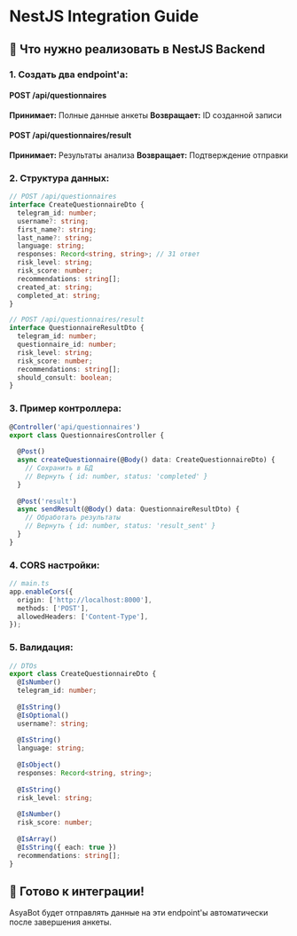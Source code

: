 # NestJS Integration Guide

## 🎯 Что нужно реализовать в NestJS Backend

### 1. Создать два endpoint'а:

#### POST /api/questionnaires
**Принимает:** Полные данные анкеты
**Возвращает:** ID созданной записи

#### POST /api/questionnaires/result  
**Принимает:** Результаты анализа
**Возвращает:** Подтверждение отправки

### 2. Структура данных:

```typescript
// POST /api/questionnaires
interface CreateQuestionnaireDto {
  telegram_id: number;
  username?: string;
  first_name?: string;
  last_name?: string;
  language: string;
  responses: Record<string, string>; // 31 ответ
  risk_level: string;
  risk_score: number;
  recommendations: string[];
  created_at: string;
  completed_at: string;
}

// POST /api/questionnaires/result
interface QuestionnaireResultDto {
  telegram_id: number;
  questionnaire_id: number;
  risk_level: string;
  risk_score: number;
  recommendations: string[];
  should_consult: boolean;
}
```

### 3. Пример контроллера:

```typescript
@Controller('api/questionnaires')
export class QuestionnairesController {
  
  @Post()
  async createQuestionnaire(@Body() data: CreateQuestionnaireDto) {
    // Сохранить в БД
    // Вернуть { id: number, status: 'completed' }
  }
  
  @Post('result')
  async sendResult(@Body() data: QuestionnaireResultDto) {
    // Обработать результаты
    // Вернуть { id: number, status: 'result_sent' }
  }
}
```

### 4. CORS настройки:

```typescript
// main.ts
app.enableCors({
  origin: ['http://localhost:8000'],
  methods: ['POST'],
  allowedHeaders: ['Content-Type'],
});
```

### 5. Валидация:

```typescript
// DTOs
export class CreateQuestionnaireDto {
  @IsNumber()
  telegram_id: number;
  
  @IsString()
  @IsOptional()
  username?: string;
  
  @IsString()
  language: string;
  
  @IsObject()
  responses: Record<string, string>;
  
  @IsString()
  risk_level: string;
  
  @IsNumber()
  risk_score: number;
  
  @IsArray()
  @IsString({ each: true })
  recommendations: string[];
}
```

## 🚀 Готово к интеграции!

AsyaBot будет отправлять данные на эти endpoint'ы автоматически после завершения анкеты.
